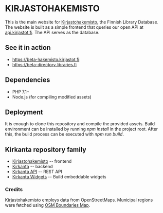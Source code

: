 KIRJASTOHAKEMISTO
=================

This is the main website for [Kirjastohakemisto](https://hakemisto.kirjastot.fi),
the Finnish Library Database. The website is built as a simple frontend that queries our open API at
[api.kirjastot.fi](https://api.kirjastot.fi). The API serves as the database.

## See it in action
- https://beta-hakemisto.kirjastot.fi
- https://beta-directory.libraries.fi

## Dependencies
- PHP 7.1+
- Node.js (for compiling modified assets)

## Deployment
It is enough to clone this repository and compile the provided assets. Build environment can be
installed by running *npm install* in the project root. After this, the build process can be executed
with *npm run build*.

## Kirkanta repository family
- [Kirjastohakemisto](https://github.com/libraries-fi/kirjastohakemisto) -- frontend
- [Kirkanta](https://github.com/libraries-fi/kirkanta) -- backend
- [Kirkanta API](https://github.com/libraries-fi/kirkanta-api) -- REST API
- [Kirkanta Widgets](https://github.com/libraries-fi/kirkanta-embed) -- Build embeddable widgets

### Credits
Kirjastohakemisto employs data from OpenStreetMaps. Municipal regions were fetched using
[OSM Boundaries Map](https://wambachers-osm.website/boundaries/).
